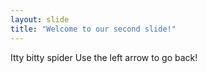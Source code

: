 ```yaml
---
layout: slide
title: "Welcome to our second slide!"
---
```

Itty bitty spider 
Use the left arrow to go back!
